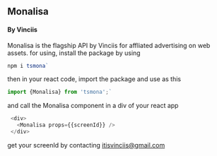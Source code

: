 ## Monalisa 
#### By Vinciis
Monalisa is the flagship API by Vinciis for affliated advertising on web assets.
for using, install the package by using 

```JavaScript
npm i tsmona`
```
then in your react code, import the package and use as this 

```JavaScript
import {Monalisa} from 'tsmona';`
```
and call the Monalisa component in a div of your react app


```JavaScript
 <div>
   <Monalisa props={{screenId}} />
 </div>
```

get your screenId by contacting itisvinciis@gmail.com
